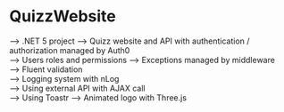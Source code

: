 # QuizzWebsite
--> .NET 5 project
--> Quizz website and API with authentication / authorization managed by Auth0<br/>
--> Users roles and permissions
--> Exceptions managed by middleware<br/>
--> Fluent validation<br/>
--> Logging system with nLog<br/>
--> Using external API with AJAX call<br/>
--> Using Toastr
--> Animated logo with Three.js
